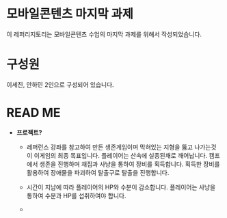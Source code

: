 # 모바일콘텐츠 마지막 과제

이 레퍼리지토리는 모바일콘텐츠 수업의 마지막 과제를 위해서 작성되었습니다.

# 구성원

이세진, 안하민 2인으로 구성되어 있습니다.

# READ ME

- **프로젝트?**
  - 레퍼런스 강좌를 참고하여 만든 생존게임이며 막혀있는 지형을 뚫고 나가는것이 이게임의 최종 목표입니다.
     플레이어는 산속에 실종된채로 깨어납니다. 캠프에서 생존을 진행하며 채집과 사냥을 통하여 장비를 획득합니다.
     획득한 장비를 활용하여 장애물을 파괴하여 탈출구로 탈출을 진행합니다.
     
  - 시간이 지남에 따라 플레이어의 HP와 수분이 감소합니다. 플레이어는 사냥을 통하여 수분과 HP를 섭취하여야 합니다.
  
  - 
     
    
